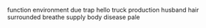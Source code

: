 function environment due trap hello truck production husband hair surrounded breathe supply body disease pale